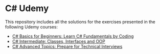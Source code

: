 # C# Udemy
This repository includes all the solutions for the exercises presented in the following Udemy courses:
- <a href="https://www.udemy.com/course/csharp-tutorial-for-beginners/">C# Basics for Beginners: Learn C# Fundamentals by Coding</a>
- <a href="https://www.udemy.com/course/csharp-intermediate-classes-interfaces-and-oop/">C# Intermediate: Classes, Interfaces and OOP</a>
- <a href="https://www.udemy.com/course/csharp-advanced/">C# Advanced Topics: Prepare for Technical Interviews</a>

